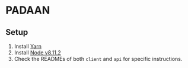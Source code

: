 # PADAAN

## Setup

1.  Install [Yarn](https://yarnpkg.com/en/)
2.  Install [Node v8.11.2](https://github.com/tj/n)
3.  Check the READMEs of both `client` and `api` for specific instructions.
